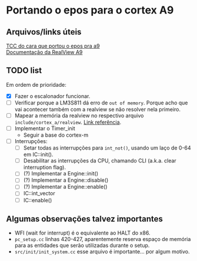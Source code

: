 # Portando o epos para o cortex A9

## Arquivos/links úteis

[TCC do cara que portou o epos pra a9](https://repositorio.ufsc.br/handle/123456789/184252)  
[Documentação da RealView A9](http://infocenter.arm.com/help/topic/com.arm.doc.dui0440b/index.html)

## TODO list

Em ordem de prioridade:

- [x] Fazer o escalonador funcionar.
- [ ] Verificar porque a LM3S811 dá erro de `out of memory`. Porque acho que vai acontecer também com a realview se não resolver nela primeiro.
- [ ] Mapear a memória da realview no respectivo arquivo `include/cortex_a/realview`. [Link referência](http://infocenter.arm.com/help/topic/com.arm.doc.dui0440b/index.html).
- [ ] Implementar o Timer_init
  - Seguir a base do cortex-m
- [ ] Interrupções:
  - [ ] Setar todas as interrupções para `int_not()`, usando um laço de 0-64 em IC::init().
  - [ ] Desabilitar as interrupções da CPU, chamando CLI (a.k.a. clear interruption flag).
  - [ ] (?) Implementar a Engine::init()
  - [ ] (?) Implementar a Engine::disable()
  - [ ] (?) Implementar a Engine::enable()
  - [ ] IC::int_vector
  - [ ] IC::enable()

## Algumas observações talvez importantes

- WFI (wait for interrupt) é o equivalente ao HALT do x86.
- `pc_setup.cc` linhas 420-427, aparentemente reserva espaço de memória para as entidades que serão utilizadas durante o setup.
- `src/init/init_system.cc` esse arquivo é importante... por algum motivo.